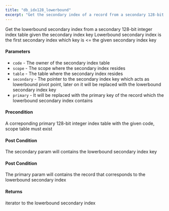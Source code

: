 ```yaml
---
title: "db_idx128_lowerbound"
excerpt: "Get the secondary index of a record from a secondary 128-bit integer index table given the secondary index key."
---
```

Get the lowerbound secondary index from a secondary 128-bit integer index table given the secondary index key Lowerbound secondary index is the first secondary index which key is <= the given secondary index key

#### Parameters
* `code` - The owner of the secondary index table 
* `scope` - The scope where the secondary index resides 
* `table` - The table where the secondary index resides 
* `secondary` - The pointer to the secondary index key which acts as lowerbound pivot point, later on it will be replaced with the lowerbound secondary index key 
* `primary` - It will be replaced with the primary key of the record which the lowerbound secondary index contains 

#### Precondition
A correponding primary 128-bit integer index table with the given code, scope table must exist 

#### Post Condition
The secondary param will contains the lowerbound secondary index key 

#### Post Condition
The primary param will contains the record that corresponds to the lowerbound secondary index 

#### Returns
iterator to the lowerbound secondary index